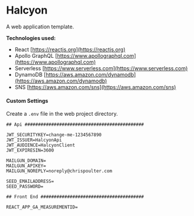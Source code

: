 # Halcyon

A web application template.

**Technologies used:**

-   React
    [https://reactjs.org](https://reactjs.org)
-   Apollo GraphQL
    [https://www.apollographql.com](https://www.apollographql.com)
-   Serverless
    [https://www.serverless.com](https://www.serverless.com)
-   DynamoDB
    [https://aws.amazon.com/dynamodb](https://aws.amazon.com/dynamodb)
-   SNS
    [https://aws.amazon.com/sns](https://aws.amazon.com/sns)

#### Custom Settings

Create a `.env` file in the web project directory.

```
## Api #############################################

JWT_SECURITYKEY=change-me-1234567890
JWT_ISSUER=HalcyonApi
JWT_AUDIENCE=HalcyonClient
JWT_EXPIRESIN=3600

MAILGUN_DOMAIN=
MAILGUN_APIKEY=
MAILGUN_NOREPLY=noreply@chrispoulter.com

SEED_EMAILADDRESS=
SEED_PASSWORD=

## Front End #######################################

REACT_APP_GA_MEASUREMENTID=
```

